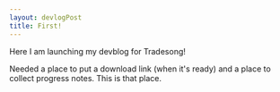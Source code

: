 ```yaml
---
layout: devlogPost
title: First!
---
```


Here I am launching my devblog for Tradesong!

Needed a place to put a download link (when it's ready) and a place to collect progress notes. This  is that place.